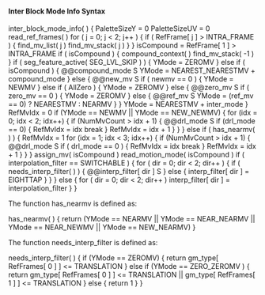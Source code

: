 #### Inter Block Mode Info Syntax

<div class="syntax">
inter_block_mode_info( ) {
    PaletteSizeY = 0
    PaletteSizeUV = 0
    read_ref_frames( )
    for ( j = 0; j < 2; j++ ) {
        if ( RefFrame[ j ] > INTRA_FRAME ) {
            find_mv_list( j )
            find_mv_stack( j )
        }
    }
    isCompound = RefFrame[ 1 ] > INTRA_FRAME
    if ( isCompound ) {
        compound_context( )
        find_mv_stack( -1 )
    }
    if ( seg_feature_active( SEG_LVL_SKIP ) ) {
        YMode = ZEROMV
    } else if ( isCompound ) {
        @@compound_mode                                                 S
        YMode = NEAREST_NEARESTMV + compound_mode
    } else {
        @@new_mv                                                        S
        if ( newmv == 0 ) {
            YMode = NEWMV
        } else if ( AllZero ) {
            YMode = ZEROMV
        } else {
            @@zero_mv                                                   S
            if ( zero_mv == 0 ) {
                YMode = ZEROMV
            } else {
                @@ref_mv                                                S
                YMode = (ref_mv == 0) ? NEARESTMV : NEARMV
            }
        }
        YMode = NEARESTMV + inter_mode
    }
    RefMvIdx = 0
    if (YMode == NEWMV || YMode == NEW_NEWMV) {
        for (idx = 0; idx < 2; idx++) {
            if (NumMvCount > idx + 1) {
                @@drl_mode                                              S
                if (drl_mode == 0) {
                  RefMvIdx = idx
                  break
                }
                RefMvIdx = idx + 1
            }
        }
    } else if ( has_nearmv( ) ) {
        RefMvIdx = 1
        for (idx = 1; idx < 3; idx++) {
            if (NumMvCount > idx + 1) {
                @@drl_mode                                              S
                if ( drl_mode == 0 ) {
                    RefMvIdx = idx
                    break
                }
                RefMvIdx = idx + 1
            }
        }
    }
    assign_mv( isCompound )
    read_motion_mode( isCompound )
    if ( interpolation_filter == SWITCHABLE ) {
        for ( dir = 0; dir < 2; dir++ ) {
            if ( needs_interp_filter( ) ) {
                @@interp_filter[ dir ]                                  S
            } else {
                interp_filter[ dir ] = EIGHTTAP
            }
        }
    } else {
        for ( dir = 0; dir < 2; dir++ )
            interp_filter[ dir ] = interpolation_filter
    }
}
</div>

The function has_nearmv is defined as:

<div class="syntax">
has_nearmv( ) {
    return (YMode == NEARMV || YMode == NEAR_NEARMV 
            || YMode == NEAR_NEWMV || YMode == NEW_NEARMV)
}
</div>

The function needs_interp_filter is defined as:

<div class="syntax">
needs_interp_filter( ) {
    if (YMode == ZEROMV) {
        return gm_type[ RefFrames[ 0 ] ] <= TRANSLATION
    } else if (YMode == ZERO_ZEROMV ) {
        return gm_type[ RefFrames[ 0 ] ] <= TRANSLATION || gm_type[ RefFrames[ 1 ] ] <= TRANSLATION
    } else {
        return 1
    }        
}
</div>
